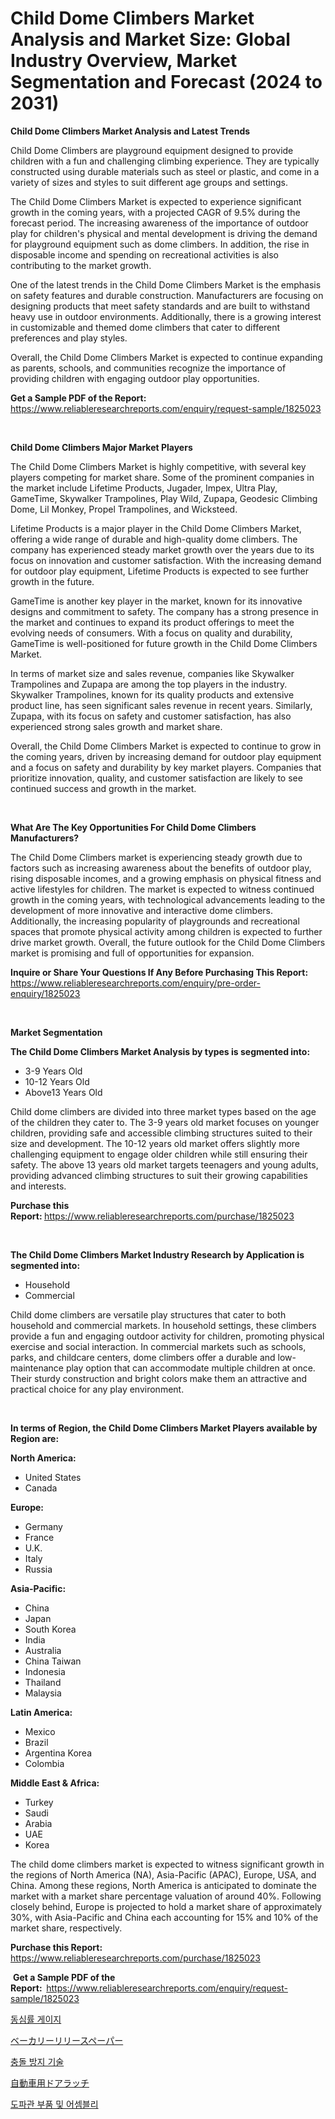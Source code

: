 <p><h1>Child Dome Climbers Market Analysis and Market Size: Global Industry Overview, Market Segmentation and Forecast (2024 to 2031)</h1></p><p><strong>Child Dome Climbers Market Analysis and Latest Trends</strong></p>
<p><p>Child Dome Climbers are playground equipment designed to provide children with a fun and challenging climbing experience. They are typically constructed using durable materials such as steel or plastic, and come in a variety of sizes and styles to suit different age groups and settings.</p><p>The Child Dome Climbers Market is expected to experience significant growth in the coming years, with a projected CAGR of 9.5% during the forecast period. The increasing awareness of the importance of outdoor play for children's physical and mental development is driving the demand for playground equipment such as dome climbers. In addition, the rise in disposable income and spending on recreational activities is also contributing to the market growth.</p><p>One of the latest trends in the Child Dome Climbers Market is the emphasis on safety features and durable construction. Manufacturers are focusing on designing products that meet safety standards and are built to withstand heavy use in outdoor environments. Additionally, there is a growing interest in customizable and themed dome climbers that cater to different preferences and play styles.</p><p>Overall, the Child Dome Climbers Market is expected to continue expanding as parents, schools, and communities recognize the importance of providing children with engaging outdoor play opportunities.</p></p>
<p><strong>Get a Sample PDF of the Report:&nbsp;</strong> <a href="https://www.reliableresearchreports.com/enquiry/request-sample/1825023">https://www.reliableresearchreports.com/enquiry/request-sample/1825023</a></p>
<p>&nbsp;</p>
<p><strong>Child Dome Climbers Major Market Players</strong></p>
<p><p>The Child Dome Climbers Market is highly competitive, with several key players competing for market share. Some of the prominent companies in the market include Lifetime Products, Jugader, Impex, Ultra Play, GameTime, Skywalker Trampolines, Play Wild, Zupapa, Geodesic Climbing Dome, Lil Monkey, Propel Trampolines, and Wicksteed.</p><p>Lifetime Products is a major player in the Child Dome Climbers Market, offering a wide range of durable and high-quality dome climbers. The company has experienced steady market growth over the years due to its focus on innovation and customer satisfaction. With the increasing demand for outdoor play equipment, Lifetime Products is expected to see further growth in the future.</p><p>GameTime is another key player in the market, known for its innovative designs and commitment to safety. The company has a strong presence in the market and continues to expand its product offerings to meet the evolving needs of consumers. With a focus on quality and durability, GameTime is well-positioned for future growth in the Child Dome Climbers Market.</p><p>In terms of market size and sales revenue, companies like Skywalker Trampolines and Zupapa are among the top players in the industry. Skywalker Trampolines, known for its quality products and extensive product line, has seen significant sales revenue in recent years. Similarly, Zupapa, with its focus on safety and customer satisfaction, has also experienced strong sales growth and market share.</p><p>Overall, the Child Dome Climbers Market is expected to continue to grow in the coming years, driven by increasing demand for outdoor play equipment and a focus on safety and durability by key market players. Companies that prioritize innovation, quality, and customer satisfaction are likely to see continued success and growth in the market.</p></p>
<p>&nbsp;</p>
<p><strong>What Are The Key Opportunities For Child Dome Climbers Manufacturers?</strong></p>
<p><p>The Child Dome Climbers market is experiencing steady growth due to factors such as increasing awareness about the benefits of outdoor play, rising disposable incomes, and a growing emphasis on physical fitness and active lifestyles for children. The market is expected to witness continued growth in the coming years, with technological advancements leading to the development of more innovative and interactive dome climbers. Additionally, the increasing popularity of playgrounds and recreational spaces that promote physical activity among children is expected to further drive market growth. Overall, the future outlook for the Child Dome Climbers market is promising and full of opportunities for expansion.</p></p>
<p><strong>Inquire or Share Your Questions If Any Before Purchasing This Report:</strong> <a href="https://www.reliableresearchreports.com/enquiry/pre-order-enquiry/1825023">https://www.reliableresearchreports.com/enquiry/pre-order-enquiry/1825023</a></p>
<p>&nbsp;</p>
<p><strong>Market Segmentation</strong></p>
<p><strong>The Child Dome Climbers Market Analysis by types is segmented into:</strong></p>
<p><ul><li>3-9 Years Old</li><li>10-12 Years Old</li><li>Above13 Years Old</li></ul></p>
<p><p>Child dome climbers are divided into three market types based on the age of the children they cater to. The 3-9 years old market focuses on younger children, providing safe and accessible climbing structures suited to their size and development. The 10-12 years old market offers slightly more challenging equipment to engage older children while still ensuring their safety. The above 13 years old market targets teenagers and young adults, providing advanced climbing structures to suit their growing capabilities and interests.</p></p>
<p><strong>Purchase this Report:&nbsp;</strong><a href="https://www.reliableresearchreports.com/purchase/1825023">https://www.reliableresearchreports.com/purchase/1825023</a></p>
<p>&nbsp;</p>
<p><strong>The Child Dome Climbers Market Industry Research by Application is segmented into:</strong></p>
<p><ul><li>Household</li><li>Commercial</li></ul></p>
<p><p>Child dome climbers are versatile play structures that cater to both household and commercial markets. In household settings, these climbers provide a fun and engaging outdoor activity for children, promoting physical exercise and social interaction. In commercial markets such as schools, parks, and childcare centers, dome climbers offer a durable and low-maintenance play option that can accommodate multiple children at once. Their sturdy construction and bright colors make them an attractive and practical choice for any play environment.</p></p>
<p>&nbsp;</p>
<p><strong>In terms of Region, the Child Dome Climbers Market Players available by Region are:</strong></p>
<p>
    <p> <strong> North America: </strong>
        <ul>
            <li>United States</li>
            <li>Canada</li>
        </ul>
        </p> 
    <p> <strong> Europe: </strong>
        <ul>
            <li>Germany</li>
            <li>France</li>
            <li>U.K.</li>
            <li>Italy</li>
            <li>Russia</li>
        </ul>
        </p> 
    <p> <strong> Asia-Pacific: </strong>
        <ul>
            <li>China</li>
            <li>Japan</li>
            <li>South Korea</li>
            <li>India</li>
            <li>Australia</li>
            <li>China Taiwan</li>
            <li>Indonesia</li>
            <li>Thailand</li>
            <li>Malaysia</li>
        </ul>
        </p> 
    <p> <strong> Latin America: </strong>
        <ul>
            <li>Mexico</li>
            <li>Brazil</li>
            <li>Argentina Korea</li>
            <li>Colombia</li>
        </ul>
        </p> 
    <p> <strong> Middle East & Africa: </strong>
        <ul>
            <li>Turkey</li>
            <li>Saudi</li>
            <li>Arabia</li>
            <li>UAE</li>
            <li>Korea</li>
        </ul>
    </p>
    </p>
<p><p>The child dome climbers market is expected to witness significant growth in the regions of North America (NA), Asia-Pacific (APAC), Europe, USA, and China. Among these regions, North America is anticipated to dominate the market with a market share percentage valuation of around 40%. Following closely behind, Europe is projected to hold a market share of approximately 30%, with Asia-Pacific and China each accounting for 15% and 10% of the market share, respectively.</p></p>
<p><strong>Purchase this Report: </strong><a href="https://www.reliableresearchreports.com/purchase/1825023">https://www.reliableresearchreports.com/purchase/1825023</a></p>
<p>&nbsp;<strong>Get a Sample PDF of the Report:&nbsp;&nbsp;</strong><a href="https://www.reliableresearchreports.com/enquiry/request-sample/1825023">https://www.reliableresearchreports.com/enquiry/request-sample/1825023</a></p>
<p><strong></strong></p>
<p><p><a href="https://medium.com/@adonispellea2022/%EB%8F%99%EC%8B%AC%EB%8F%84-%EA%B2%8C%EC%9D%B4%EC%A7%80-%EC%8B%9C%EC%9E%A5-%EA%B2%BD%EC%9F%81-%EB%B6%84%EC%84%9D-%EC%8B%9C%EC%9E%A5-%EB%8F%99%ED%96%A5-%EB%B0%8F-2031%EB%85%84%EA%B9%8C%EC%A7%80%EC%9D%98-%EC%98%88%EC%B8%A1-aa86b8c09115">동심률 게이지</a></p><p><a href="https://medium.com/@barrycuda1974/%E3%83%91%E3%83%B3%E5%B1%8B%E5%87%BA%E8%8D%B7%E7%94%A8%E7%B4%99%E5%B8%82%E5%A0%B4-%E7%A8%AE%E9%A1%9E-%E7%94%A8%E9%80%94-%E5%9C%B0%E7%90%86%E3%81%AB%E3%82%88%E3%82%8B%E5%8C%85%E6%8B%AC%E7%9A%84%E8%A9%95%E4%BE%A1-f37f1364d848">ベーカリーリリースペーパー</a></p><p><a href="https://github.com/royErdmtyan906778/Market-Research-Report-List-1/blob/main/56862686462.md">충돌 방지 기술</a></p><p><a href="https://medium.com/@colbu56546/%E8%87%AA%E5%8B%95%E8%BB%8A%E3%81%AE%E3%83%89%E3%82%A2%E3%83%AD%E3%83%83%E3%82%AF%E5%B8%82%E5%A0%B4%E8%A6%8F%E6%A8%A1%E3%81%A8%E5%B8%82%E5%A0%B4%E5%8B%95%E5%90%91-%E5%AE%8C%E5%85%A8%E6%A5%AD%E7%95%8C%E6%A6%82%E8%A6%81-2024%E5%B9%B4%E3%81%8B%E3%82%892031%E5%B9%B4-398363fd9d26">自動車用ドアラッチ</a></p><p><a href="https://medium.com/@mayekuhic00/%ED%8C%8C%EC%9E%A5-%EC%95%88%EB%82%B4%EB%B6%80-%EA%B5%AC%EC%84%B1-%EC%9A%94%EC%86%8C-%EB%B0%8F-%EC%A1%B0%EB%A6%BD-%EC%8B%9C%EC%9E%A5-%EC%A7%80%ED%91%9C-%ED%95%B4%EC%84%9D-%EC%8B%9C%EC%9E%A5-%EC%A0%90%EC%9C%A0%EC%9C%A8-%ED%8A%B8%EB%A0%8C%EB%93%9C-%EB%B0%8F-%EC%84%B1%EC%9E%A5-%ED%8C%A8%ED%84%B4-c83dc647cd54">도파관 부품 및 어셈블리</a></p></p>